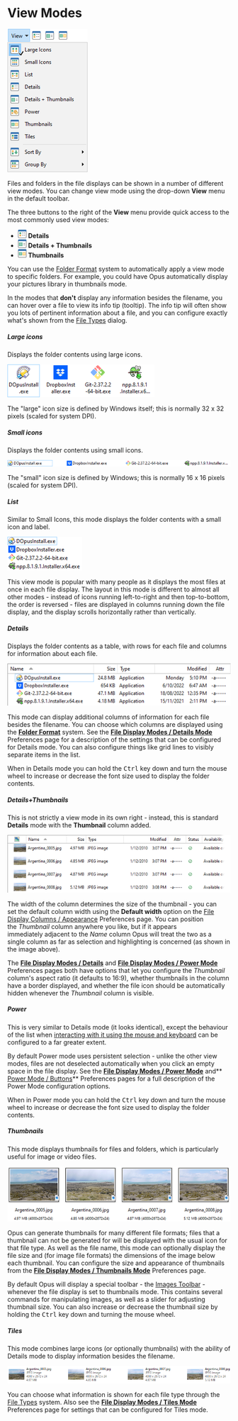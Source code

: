 # View Modes



![](/Manual/images/media/13/view_mode_menu.png)

Files and folders in the file displays can be shown in a number of different view modes. You can change view mode using the drop-down **View** menu in the default toolbar.

The three buttons to the right of the **View** menu provide quick access to the most commonly used view modes:

- ![](/Manual/images/media/13/detailsbutton.png) **Details**
- ![](/Manual/images/media/13/thumbtailsbutton.png) **Details + Thumbnails**
- ![](/Manual/images/media/13/thumbnailsbutton.png) **Thumbnails**

You can use the [Folder Format](../folder_options/README.md) system to automatically apply a view mode to specific folders. For example, you could have Opus automatically display your pictures library in thumbnails mode.

In the modes that **don't** display any information besides the filename, you can hover over a file to view its info tip (tooltip). The info tip will often show you lots of pertinent information about a file, and you can configure exactly what's shown from the [File Types](/Manual/file_types/filetype_editor/info_tip.md) dialog.

##### Large icons

Displays the folder contents using large icons.

![](/Manual/images/media/13/view_mode_-_large_icons.png)

The "large" icon size is defined by Windows itself; this is normally 32 x 32 pixels (scaled for system DPI).

##### Small icons

Displays the folder contents using small icons.

![](/Manual/images/media/13/view_mode_-_small_icon.png)

The "small" icon size is defined by Windows; this is normally 16 x 16 pixels (scaled for system DPI).

##### List

Similar to Small Icons, this mode displays the folder contents with a small icon and label.

![](/Manual/images/media/13/view_mode_-_list.png)

This view mode is popular with many people as it displays the most files at once in each file display. The layout in this mode is different to almost all other modes - instead of icons running left-to-right and then top-to-bottom, the order is reversed - files are displayed in columns running down the file display, and the display scrolls horizontally rather than vertically.

##### Details

Displays the folder contents as a table, with rows for each file and columns for information about each file.

![](/Manual/images/media/13/view_mode_-_details_001.png)

This mode can display additional columns of information for each file besides the filename. You can choose which columns are displayed using the **[Folder Format](../folder_options/README.md)** system. See the **[File Display Modes / Details Mode](/Manual/preferences/preferences_categories/file_display_modes/details_mode.md)** Preferences page for a description of the settings that can be configured for Details mode. You can also configure things like grid lines to visibly separate items in the list.

When in Details mode you can hold the <kbd>Ctrl</kbd> key down and turn the mouse wheel to increase or decrease the font size used to display the folder contents.

##### Details+Thumbnails

This is not strictly a view mode in its own right - instead, this is standard **Details** mode with the **Thumbnail** column added.

![](/Manual/images/media/13/detailsthumbnails.png)

The width of the column determines the size of the thumbnail - you can set the default column width using the **Default width** option on the [File Display Columns / Appearance](/Manual/preferences/preferences_categories/file_display_columns/appearance.md) Preferences page. You can position the *Thumbnail* column anywhere you like, but if it appears immediately adjacent to the *Name* column Opus will treat the two as a single column as far as selection and highlighting is concerned (as shown in the image above).

The **[File Display Modes / Details](/Manual/preferences/preferences_categories/file_display_modes/details_mode.md)** and **[File Display Modes / Power Mode](/Manual/preferences/preferences_categories/file_display_modes/power_mode/README.md)** Preferences pages both have options that let you configure the *Thumbnail* column's aspect ratio (it defaults to 16:9), whether thumbnails in the column have a border displayed, and whether the file icon should be automatically hidden whenever the *Thumbnail* column is visible.

##### Power

This is very similar to Details mode (it looks identical), except the behaviour of the list when [interacting with it using the mouse and keyboard](../selecting_files/selecting_with_the_mouse_and_keyboard/README.md) can be configured to a far greater extent.

By default Power mode uses persistent selection - unlike the other view modes, files are not deselected automatically when you click an empty space in the file display. See the **[File Display Modes / Power Mode](/Manual/preferences/preferences_categories/file_display_modes/power_mode/README.md)** and\*\* [Power Mode / Buttons](/Manual/preferences/preferences_categories/file_display_modes/power_mode/buttons.md)\*\* Preferences pages for a full description of the Power Mode configuration options.

When in Power mode you can hold the <kbd>Ctrl</kbd> key down and turn the mouse wheel to increase or decrease the font size used to display the folder contents.

##### Thumbnails

This mode displays thumbnails for files and folders, which is particularly useful for image or video files.

![](/Manual/images/media/13/view_mode_-_thumbs.png)

Opus can generate thumbnails for many different file formats; files that a thumbnail can not be generated for will be displayed with the usual icon for that file type. As well as the file name, this mode can optionally display the file size and (for image file formats) the dimensions of the image below each thumbnail. You can configure the size and appearance of thumbnails from the **[File Display Modes / Thumbnails Mode](/Manual/preferences/preferences_categories/file_display_modes/thumbnails_mode/README.md)** Preferences page.

By default Opus will display a special toolbar - the [Images Toolbar](toolbars/the_default_toolbars/images_toolbar.md) - whenever the file display is set to thumbnails mode. This contains several commands for manipulating images, as well as a slider for adjusting thumbnail size. You can also increase or decrease the thumbnail size by holding the <kbd>Ctrl</kbd> key down and turning the mouse wheel.

##### Tiles

This mode combines large icons (or optionally thumbnails) with the ability of Details mode to display information besides the filename.

![](/Manual/images/media/13/view_mode_-_tiles.png)

You can choose what information is shown for each file type through the [File Types](/Manual/file_types/filetype_editor/tiles_mode.md) system. Also see the **[File Display Modes / Tiles Mode](/Manual/preferences/preferences_categories/file_display_modes/tiles_mode.md)** Preferences page for settings that can be configured for Tiles mode.
